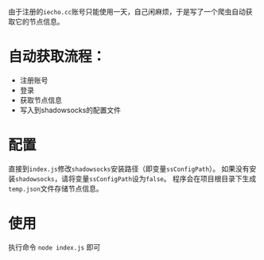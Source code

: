 由于注册的`iecho.cc`账号只能使用一天，自己闲麻烦，于是写了一个爬虫自动获取它的节点信息。

# 自动获取流程：
- 注册账号
- 登录
- 获取节点信息
- 写入到shadowsocks的配置文件

# 配置
直接到`index.js`修改`shadowsocks`安装路径（即变量`ssConfigPath`）。
如果没有安装`shadowsocks`，请将变量`ssConfigPath`设为`false`。
程序会在项目根目录下生成`temp.json`文件存储节点信息。

# 使用
执行命令 `node index.js` 即可
